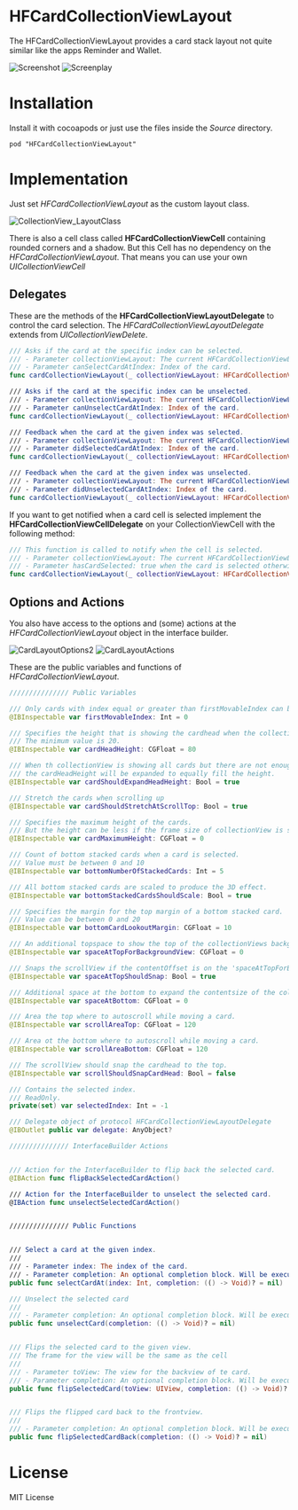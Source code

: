 # HFCardCollectionViewLayout
The HFCardCollectionViewLayout provides a card stack layout not quite similar like the apps Reminder and Wallet.

![Screenshot](https://raw.githubusercontent.com/hfrahmann/HFCardCollectionViewLayout/master/ReadmeAssets/Screenshot.png)
![Screenplay](https://raw.githubusercontent.com/hfrahmann/HFCardCollectionViewLayout/master/ReadmeAssets/Screenplay.gif)


# Installation

Install it with cocoapods or just use the files inside the *Source* directory.

```
pod "HFCardCollectionViewLayout"
```


# Implementation

Just set *HFCardCollectionViewLayout* as the custom layout class.

![CollectionView_LayoutClass](https://raw.githubusercontent.com/hfrahmann/HFCardCollectionViewLayout/master/ReadmeAssets/CollectionView_LayoutClass.png)

There is also a cell class called **HFCardCollectionViewCell** containing rounded corners and a shadow.
But this Cell has no dependency on the *HFCardCollectionViewLayout*.
That means you can use your own *UICollectionViewCell*


## Delegates

These are the methods of the **HFCardCollectionViewLayoutDelegate** to control the card selection.
The *HFCardCollectionViewLayoutDelegate* extends from *UICollectionViewDelete*.

```swift
/// Asks if the card at the specific index can be selected.
/// - Parameter collectionViewLayout: The current HFCardCollectionViewLayout.
/// - Parameter canSelectCardAtIndex: Index of the card.
func cardCollectionViewLayout(_ collectionViewLayout: HFCardCollectionViewLayout, canSelectCardAtIndex index: Int) -> Bool

/// Asks if the card at the specific index can be unselected.
/// - Parameter collectionViewLayout: The current HFCardCollectionViewLayout.
/// - Parameter canUnselectCardAtIndex: Index of the card.
func cardCollectionViewLayout(_ collectionViewLayout: HFCardCollectionViewLayout, canUnselectCardAtIndex index: Int) -> Bool

/// Feedback when the card at the given index was selected.
/// - Parameter collectionViewLayout: The current HFCardCollectionViewLayout.
/// - Parameter didSelectedCardAtIndex: Index of the card.
func cardCollectionViewLayout(_ collectionViewLayout: HFCardCollectionViewLayout, didSelectedCardAtIndex index: Int)

/// Feedback when the card at the given index was unselected.
/// - Parameter collectionViewLayout: The current HFCardCollectionViewLayout.
/// - Parameter didUnselectedCardAtIndex: Index of the card.
func cardCollectionViewLayout(_ collectionViewLayout: HFCardCollectionViewLayout, didUnselectedCardAtIndex index: Int)
```



If you want to get notified when a card cell is selected implement the **HFCardCollectionViewCellDelegate** on your CollectionViewCell with the following method:

```swift
/// This function is called to notify when the cell is selected.
/// - Parameter collectionViewLayout: The current HFCardCollectionViewLayout.
/// - Parameter hasCardSelected: true when the card is selected otherwise it is false.
func cardCollectionViewLayout(_ collectionViewLayout: HFCardCollectionViewLayout, hasCardSelected isSelected: Bool)
```


## Options and Actions

You also have access to the options and (some) actions at the *HFCardCollectionViewLayout* object in the interface builder.

![CardLayoutOptions2](https://raw.githubusercontent.com/hfrahmann/HFCardCollectionViewLayout/master/ReadmeAssets/CardLayoutOptions2.png)
![CardLayoutActions](https://raw.githubusercontent.com/hfrahmann/HFCardCollectionViewLayout/master/ReadmeAssets/CardLayoutActions.png)

These are the public variables and functions of *HFCardCollectionViewLayout*.

```swift
/////////////// Public Variables

/// Only cards with index equal or greater than firstMovableIndex can be moved through the collectionView.
@IBInspectable var firstMovableIndex: Int = 0

/// Specifies the height that is showing the cardhead when the collectionView is showing all cards.
/// The minimum value is 20.
@IBInspectable var cardHeadHeight: CGFloat = 80

/// When th collectionView is showing all cards but there are not enough cards to fill the full height,
/// the cardHeadHeight will be expanded to equally fill the height.
@IBInspectable var cardShouldExpandHeadHeight: Bool = true

/// Stretch the cards when scrolling up
@IBInspectable var cardShouldStretchAtScrollTop: Bool = true

/// Specifies the maximum height of the cards.
/// But the height can be less if the frame size of collectionView is smaller.
@IBInspectable var cardMaximumHeight: CGFloat = 0

/// Count of bottom stacked cards when a card is selected.
/// Value must be between 0 and 10
@IBInspectable var bottomNumberOfStackedCards: Int = 5

/// All bottom stacked cards are scaled to produce the 3D effect.
@IBInspectable var bottomStackedCardsShouldScale: Bool = true

/// Specifies the margin for the top margin of a bottom stacked card.
/// Value can be between 0 and 20
@IBInspectable var bottomCardLookoutMargin: CGFloat = 10

/// An additional topspace to show the top of the collectionViews backgroundView.
@IBInspectable var spaceAtTopForBackgroundView: CGFloat = 0

/// Snaps the scrollView if the contentOffset is on the 'spaceAtTopForBackgroundView'
@IBInspectable var spaceAtTopShouldSnap: Bool = true

/// Additional space at the bottom to expand the contentsize of the collectionView.
@IBInspectable var spaceAtBottom: CGFloat = 0

/// Area the top where to autoscroll while moving a card.
@IBInspectable var scrollAreaTop: CGFloat = 120

/// Area ot the bottom where to autoscroll while moving a card.
@IBInspectable var scrollAreaBottom: CGFloat = 120

/// The scrollView should snap the cardhead to the top.
@IBInspectable var scrollShouldSnapCardHead: Bool = false

/// Contains the selected index.
/// ReadOnly.
private(set) var selectedIndex: Int = -1

/// Delegate object of protocol HFCardCollectionViewLayoutDelegate
@IBOutlet public var delegate: AnyObject?

/////////////// InterfaceBuilder Actions


/// Action for the InterfaceBuilder to flip back the selected card.
@IBAction func flipBackSelectedCardAction()

/// Action for the InterfaceBuilder to unselect the selected card.
@IBAction func unselectSelectedCardAction()


/////////////// Public Functions


/// Select a card at the given index.
///
/// - Parameter index: The index of the card.
/// - Parameter completion: An optional completion block. Will be executed the animation is finished.
public func selectCardAt(index: Int, completion: (() -> Void)? = nil)

/// Unselect the selected card
///
/// - Parameter completion: An optional completion block. Will be executed the animation is finished.
public func unselectCard(completion: (() -> Void)? = nil)


/// Flips the selected card to the given view.
/// The frame for the view will be the same as the cell
///
/// - Parameter toView: The view for the backview of te card.
/// - Parameter completion: An optional completion block. Will be executed the animation is finished.
public func flipSelectedCard(toView: UIView, completion: (() -> Void)? = nil)


/// Flips the flipped card back to the frontview.
///
/// - Parameter completion: An optional completion block. Will be executed the animation is finished.
public func flipSelectedCardBack(completion: (() -> Void)? = nil)
```


# License

MIT License

